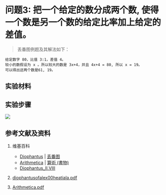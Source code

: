 # 问题3: 把一个给定的数分成两个数, 使得一个数是另一个数的给定比率加上给定的差值。

> 丢番图例题及其解法如下：
>  
	给定数字 80，比值 3:1，差值 4。
	较小的数假设为 x 。所以较大的数是 3x+4，并且 4x+4 = 80, 所以 x = 19。 
	可以得出这两个数是61, 19。　

## 实验材料

## 实验步骤

![](/images/函数和极限/丢番图的《算术》中典型的推演实验/卷1/问题3/1a1.jpg)

## 参考文献及资料

1. 维基百科
	- [Diophantus](https://en.wikipedia.org/wiki/Diophantus) | [丢番图](https://zh.wikipedia.org/wiki/丢番图) 
	- [Arithmetica](https://en.wikipedia.org/wiki/Arithmetica) | [算術 (書物)](https://ja.wikipedia.org/wiki/%E7%AE%97%E8%A1%93_(%E6%9B%B8%E7%89%A9)) 
	- [Diophantus_II.VIII](https://en.wikipedia.org/wiki/Diophantus_II.VIII) 

2. [diophantusofalex00heatiala.pdf](https://archive.org/download/diophantusofalex00heatiala/diophantusofalex00heatiala.pdf) 
3. [Arithmetica.pdf](https://staff.um.edu.mt/jmus1/Diophantus.pdf) 



